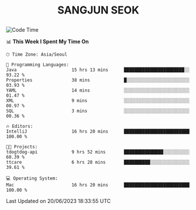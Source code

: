 <h1>
 <p align="center">
   SANGJUN SEOK
 </p>
</h1>

<!--START_SECTION:waka-->
![Code Time](http://img.shields.io/badge/Code%20Time-2%2C636%20hrs%201%20min-blue)

📊 **This Week I Spent My Time On** 

```text
🕑︎ Time Zone: Asia/Seoul

💬 Programming Languages: 
Java                     15 hrs 13 mins      ███████████████████████░░   93.22 % 
Properties               38 mins             █░░░░░░░░░░░░░░░░░░░░░░░░   03.93 % 
YAML                     14 mins             ░░░░░░░░░░░░░░░░░░░░░░░░░   01.47 % 
XML                      9 mins              ░░░░░░░░░░░░░░░░░░░░░░░░░   00.97 % 
SQL                      3 mins              ░░░░░░░░░░░░░░░░░░░░░░░░░   00.36 % 

🔥 Editors: 
IntelliJ                 16 hrs 20 mins      █████████████████████████   100.00 % 

🐱‍💻 Projects: 
tdogtdog-api             9 hrs 52 mins       ███████████████░░░░░░░░░░   60.39 % 
ttcare                   6 hrs 28 mins       ██████████░░░░░░░░░░░░░░░   39.61 % 

💻 Operating System: 
Mac                      16 hrs 20 mins      █████████████████████████   100.00 % 
```


 Last Updated on 20/06/2023 18:33:55 UTC
<!--END_SECTION:waka-->

